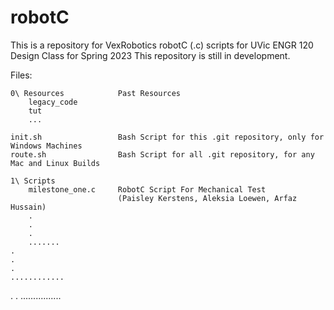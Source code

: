 # robotC

This is a repository for VexRobotics robotC (.c) scripts for UVic ENGR 120 Design Class for Spring 2023
This repository is still in development.

Files:

    0\ Resources            Past Resources
        legacy_code
        tut
        ...
    
    init.sh                 Bash Script for this .git repository, only for Windows Machines
    route.sh                Bash Script for all .git repository, for any Mac and Linux Builds

    1\ Scripts
        milestone_one.c     RobotC Script For Mechanical Test
                            (Paisley Kerstens, Aleksia Loewen, Arfaz Hussain)
        .
        .
        .
        .......
    .
    .
    .
    ............
.
.
................
